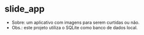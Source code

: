 # slide_app

 - Sobre: um aplicativo com imagens para serem curtidas ou não.
 - Obs.: este projeto utiliza o SQLite como banco de dados local.
